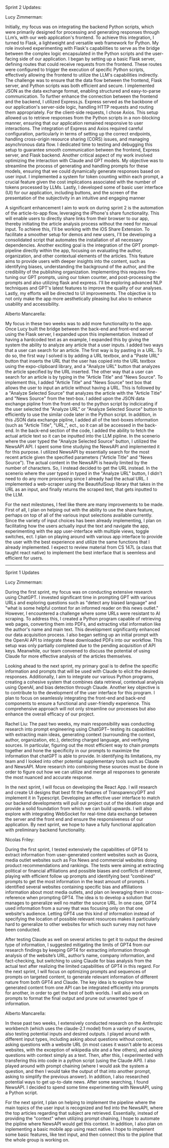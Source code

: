 Sprint 2 Updates:

Lucy Zimmerman:

Initially, my focus was on integrating the backend Python scripts, which were primarily designed for processing and generating responses through LLm’s, with our web application's frontend. To achieve this integration, I turned to Flask, a lightweight and versatile web framework for Python. My role involved experimenting with Flask's capabilities to serve as the bridge between the complex logic encapsulated in the Python scripts and the user-facing side of our application. I began by setting up a basic Flask server, defining routes that could receive requests from the frontend. These routes were configured to trigger the execution of specific Python scripts, effectively allowing the frontend to utilize the LLM's capabilities indirectly. The challenge was to ensure that the data flow between the frontend, Flask server, and Python scripts was both efficient and secure. I implemented JSON as the data exchange format, enabling structured and easy-to-parse communication. To further enhance the connection between the frontend and the backend, I utilized Express.js. Express served as the backbone of our application's server-side logic, handling HTTP requests and routing them appropriately. For the client-side requests, I chose Axios. This setup allowed us to retrieve responses from the Python scripts in a non-blocking manner, ensuring that our application remained responsive to user interactions. The integration of Express and Axios required careful configuration, particularly in terms of setting up the correct endpoints, handling cross-origin resource sharing (CORS) issues, and managing asynchronous data flow. I dedicated time to testing and debugging this setup to guarantee smooth communication between the frontend, Express server, and Flask backend. Another critical aspect of my work involved optimizing the interaction with Claude and GPT models. My objective was to streamline the process of generating and handling prompts for these models, ensuring that we could dynamically generate responses based on user input. I implemented a system for token counting within each prompt, a crucial feature given the cost implications associated with the number of tokens processed by LLMs.  Lastly, I developed some of basic user interface (UI) for our application, including buttons, and the screen of the presentation of the subjectivity in an intuitive and engaging manner


A significant enhancement I aim to work on during sprint 2 is the automation of the article-to-app flow, leveraging the iPhone's share functionality. This will enable users to directly share links from their browser to our app, thereby initiating the article analysis process without the need for manual input. To achieve this, I'll be working with the iOS Share Extension.  To facilitate a smoother setup for demos and new users, I'll be developing a consolidated script that automates the installation of all necessary dependencies. Another exciting goal is the integration of the GPT prompt-pipeline directly within the app, focusing on evaluating the author, organization, and other contextual elements of the articles. This feature aims to provide users with deeper insights into the content, such as identifying biases, understanding the background of the author, and the credibility of the publishing organization. Implementing this requires fine-tuning our GPT prompts, using our token counter, and post-processing the prompts and also utilizing flask and express. I'll be exploring advanced NLP techniques and GPT's latest features to improve the quality of our analyses. Lastly, my efforts will be directed to UI improvements. The objective is to not only make the app more aesthetically pleasing but also to enhance usability and accessibility.





Alberto Mancarella:

My focus in these two weeks was to add more functionality to the app. Once Lucy built the bridge between the back-end and front-end server using the Flask server, I expanded upon this implementation. Instead of having a hardcoded text as an example, I expanded this by giving the system the ability to analyze any article that a user inputs. I added two ways that a user can search for an article. The first way is by pasting in a URL. To do so, the first way I solved is by adding a URL textbox, and a "Paste URL" button that inserts the URL that the user has copied into the URL textbox using the expo-clipboard library, and a "Analyze URL" button that analyzes the article specified by the URL inserted. The other way that a user can search for an article is by typing in the "Article Title" and "News Source". To implement this, I added "Article Title" and "News Source" text box that allows the user to input an article without having a URL. This is followed by a "Analyze Selected Source" that analyzes the article with the "Article Title" and "News Source" from the text-box. I added upon the JSON data exchange pipline from the front-end to the python script by indicicating if the user selected the "Analyze URL" or "Analyze Selected Source" button to efficiently to use the similar code later in the Python script. In addition, in this JSON data exchange pipline, I added all of the text-boxes information (such as "Article Title", "URL,", ect., so it can all be accessed in the back-end. In the back-end section of the code, I added the ability to fetch the actual article text so it can be inputted into the LLM pipline. In the scenerio where the user typed the "Analyze Selected Source" button, I utilized the NewsAPI API. I spent some time studying the NewsAPI and implemented it for this purpose. I utilized NewsAPI by essentially search for the most recent article given the specified parameters ("Article Title" and "News Source"). The actual content in the NewsAPI is heavily limited by the number of characters. So, I instead decided to get the URL instead. 
In the scenerio where the user typed in typed in the "Analyze URL" button, I didn't need to do any more processing since I already had the actual URL. I implemented a web-scraper using the BeautifulSoup library that takes in the URL as an input, and finally returns the scraped text, that gets inputted to the LLM.

For the next milestones, I feel like there are many improvements to be made. First of all, I plan on helping out with the ability to use the share feature, perhaps on top of all of the various input selections available currently. Since the variety of input choices has been already implementing, I plan on facilitating how the users actually input the text and navigate the app, experimenting with the app user-interface with multiple views, toggle switches, ect. I plan on playing around with various app interface to provide the user with the best experience and utilize the same functions that I already implemented. I expect to review material from CS 147L (a class that taught react native) to implement the best interface that is seemless and efficient for users.

_________________________________________________________________________________________________________________________________________________________________________________________

Sprint 1 Updates

Lucy Zimmerman: 

During the first sprint, my focus was on conducting extensive research using ChatGPT. I invested significant time in prompting GPT with various URLs and exploring questions such as "detect any biased language" and "what is some helpful context for an informed reader on this news outlet." However, I encountered a challenge where some URLs were resistant to AI scraping. To address this, I created a Python program capable of retrieving web pages, converting them into PDFs, and extracting vital information like the author's name and main text. This development significantly enhanced our data acquisition process. I also began setting up an initial prompt with the OpenAI API to integrate these downloaded PDFs into our workflow. This setup was only partially completed due to the pending acquisition of API keys. Meanwhile, our team convened to discuss the potential of using Claude for more effective analysis of the articles themselves.

Looking ahead to the next sprint, my primary goal is to define the specific information and prompts that will be used with Claude to elicit the desired responses. Additionally, I aim to integrate our various Python programs, creating a cohesive system that combines data retrieval, contextual analysis using OpenAI, and bias detection through Claude. Another key objective is to contribute to the development of the user interface for this program. I plan to focus on seamlessly integrating the front-end and back-end components to ensure a functional and user-friendly experience. This comprehensive approach will not only streamline our processes but also enhance the overall efficacy of our project.

Rachel Liu:
The past two weeks, my main responsibility was conducting research into prompt engineering using ChatGPT– testing its capabilities with extracting main ideas, generating context (surrounding the context, author, organization, etc.), detecting charged language, and verifying sources. In particular, figuring out the most efficient way to chain prompts together and hone the specificity in our prompts to maximize the information that chatGPT is able to provide. In identifying its limitations, my team and I looked into other potential supplementary tools such as Claude and NewsAPI. More research into combining these sources must be done in order to figure out how we can utilize and merge all responses to generate the most nuanced and accurate response. 

In the next sprint, I will focus on developing the React App. I will research and create UI designs that best fit the features of TransparencyGPT and implement it in Typescript. Developing an effective user interface to match our backend developments will pull our project out of the ideation stage and provide a solid foundation from which we can build upwards. I will also explore with integrating WebSocket for real-time data exchange between the server and the front end and ensure the responsiveness of our application. By next sprint, we hope to have a fully functional application with preliminary backend functionality.

Nicolas Friley:

During the first sprint, I tested extensively the capabilities of GPT4 to extract information from user-generated content websites such as Quora, media outlet websites such as Fox News and commercial websites doing product recommendations and rankings. The tests were aiming at extracting political or financial affiliations and possible biases and conflicts of interest, playing with efficient follow up prompts and identifying best ”combined” prompts to get the most information in the least amount of prompts. I identified several websites containing specific bias and affiliations information about most media outlets, and plan on leveraging them in cross-reference when prompting GPT4. The idea is to develop a solution that manages to generalize well no matter the source URL. In one case, GPT4 used information from a survey that was focusing only on that one website's audience. Letting GPT4 use this kind of information instead of specifying the location of possible relevant resources makes it particularly hard to generalize to other websites for which such survey may not have been conducted.

After testing Claude as well on several articles to get it to output the desired type of information, I suggested mitigating the limits of GPT4 from our research findings by keeping GPT4 for extracting information through analysis of the website’s URL, author’s name, company information, and fact-checking, but switching to using Claude for bias analysis from the actual text after realizing the limited capabilities of GPT4 in this regard. For the next sprint, I will focus on optimizing prompts and sequences of prompts on targeted content, to generate relevant information of different nature from both GPT4 and Claude. The key idea is to explore how generated content from one API can be integrated efficiently into prompts for another, in order to get the best of both worlds. I will also work on prompts to format the final output and prune out unwanted type of information.


Alberto Mancarella:

In these past two weeks, I extensively conducted research on the Anthropic workbench (which uses the claude-2.1 model) from a variety of sources, also testing potential inputs and desired outputs. I played around with different input types, including asking about questions without context, asking questions with a website URL (in most cases it wasn't able to access websites, with the exception of wikipedia site and a few others), and asking questions with context simply as a text. Then, after this, I experimented with transfering this into code in a python script (using the Claude API). I also played around with prompt chaining (where I would ask the system a question, and then I would take the output of that into another prompt, asking to simplify the previous answer). In addition, I also researched potential ways to get up-to-date news. After some searching, I found NewsAPI. I decided to spend some time experimenting with NewsAPI, using a Python script. 

For the next sprint, I plan on helping to implement the pipeline where the main topics of the user input is recognized and fed into the NewsAPI, where the top articles regarding that subject are retrieved. Essentially, instead of providing the "context" when utilizing prompt chaining, I hope to automate the pipline where NewsAPI would get this context. In addition, I also plan on inplementing a basic mobile app using react native. I hope to implement some basic features, like text input, and then connect this to the pipline that the whole group is working on. 
